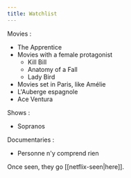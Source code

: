 ```yaml
---
title: Watchlist
---
```


Movies : 
- The Apprentice
- Movies with a female protagonist
	- Kill Bill
	- Anatomy of a Fall
	- Lady Bird
- Movies set in Paris, like Amélie
- L'Auberge espagnole
- Ace Ventura

Shows : 
- Sopranos

Documentaries : 
- Personne n'y comprend rien

Once seen, they go [[netflix-seen|here]].